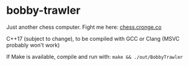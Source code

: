 # bobby-trawler
Just another chess computer. Fight me here: [chess.cronge.co](https://chess.cronge.co)



C++17 (subject to change), to be compiled with GCC or Clang (MSVC probably won't work)

If Make is available, compile and run with: `make && ./out/BobbyTrawler`
